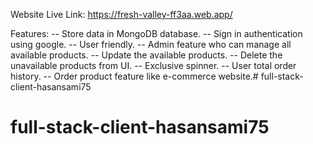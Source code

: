 Website Live Link: https://fresh-valley-ff3aa.web.app/

Features:
-- Store data in MongoDB database. 
-- Sign in authentication using google.
-- User friendly.
-- Admin feature who can manage all available products.
-- Update the available products.
-- Delete the unavailable products from UI.
-- Exclusive spinner.
-- User total order history.
-- Order product feature like e-commerce website.# full-stack-client-hasansami75
# full-stack-client-hasansami75
